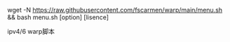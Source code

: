 wget -N https://raw.githubusercontent.com/fscarmen/warp/main/menu.sh && bash menu.sh [option] [lisence]

ipv4/6 warp脚本
